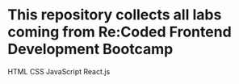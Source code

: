 # This repository collects all labs coming from Re:Coded Frontend Development Bootcamp
HTML
CSS
JavaScript
React.js 
